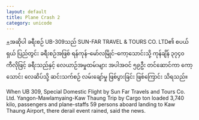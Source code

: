 ```yaml
---
layout: default
title: Plane Crash 2
category: unicode
---
```


<p class="hide-trigger"><a href="#">+</a><span class="mm3">အဆိုပါ ခရီးစဉ် UB-309သည် SUN-FAR TRAVEL &amp; TOURS CO. LTD၏ စပယ်ရှယ် ပြည်တွင်း ခရီးစဉ်အဖြစ် ရန်ကုန်–မော်လမြိုင်–ကော့သောင်းသို့ ကုန်ချိန် ၃၇၄၀ ကီလိုဖြင့် ခရီးသည်နှင့် လေယာဉ်အမှုထမ်းများ အပါအဝင် ၅၉ဦး တင်ဆောင်ကာ ကော့သောင်း လေဆိပ်သို့ ဆင်းသက်စဉ် လမ်းချော်မှု ဖြစ်ပွားခြင်း ဖြစ်ကြောင်း သိရသည်။</span></p>

<p class="hide-this">When UB 309, Special Domestic Flight by Sun Far Travels and Tours Co. Ltd. Yangon-Mawlamyaing-Kaw Thaung Trip by Cargo ton loaded 3,740 kilo, passengers and plane-staffs 59 persons aboard landing to Kaw Thaung Airport, there derail event rained, said the news.</p>
